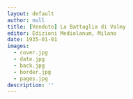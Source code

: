 ```yaml
---
layout: default
author: null
title: [Venduto] La Battaglia di Valmy
editor: Edizioni Mediolanum, Milano
date: 1935-01-01
images:
  - cover.jpg
  - date.jpg
  - back.jpg
  - border.jpg
  - pages.jpg
description: ''
---
```


